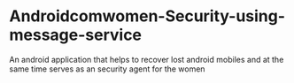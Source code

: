 # Androidcomwomen-Security-using-message-service
An android application that helps to recover lost android mobiles and at the same time serves as an security agent for the women
